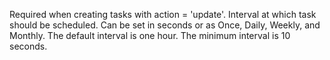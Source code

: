 Required when creating tasks with action = 'update'. Interval at which task should be scheduled.
Can be set in seconds or as Once, Daily, Weekly, and Monthly. The default interval is one hour. The
minimum interval is 10 seconds.

